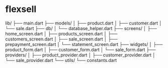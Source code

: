 # flexsell
lib/
├── main.dart
├── models/
│   ├── product.dart
│   ├── customer.dart
│   └── sale.dart
├── db/
│   └── database_helper.dart
├── screens/
│   ├── home_screen.dart
│   ├── products_screen.dart
│   ├── customers_screen.dart
│   ├── sale_screen.dart
│   ├── prepayment_screen.dart
│   └── statement_screen.dart
├── widgets/
│   ├── product_form.dart
│   ├── customer_form.dart
│   └── sale_form.dart
├── providers/
│   ├── product_provider.dart
│   ├── customer_provider.dart
│   └── sale_provider.dart
└── utils/
    └── constants.dart
